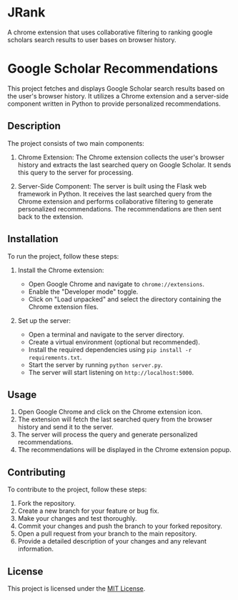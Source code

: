 # JRank
A chrome extension that uses collaborative filtering to ranking google scholars search results to user bases on browser history.
# Google Scholar Recommendations

This project fetches and displays Google Scholar search results based on the user's browser history. It utilizes a Chrome extension and a server-side component written in Python to provide personalized recommendations.

## Description

The project consists of two main components:

1. Chrome Extension: The Chrome extension collects the user's browser history and extracts the last searched query on Google Scholar. It sends this query to the server for processing.

2. Server-Side Component: The server is built using the Flask web framework in Python. It receives the last searched query from the Chrome extension and performs collaborative filtering to generate personalized recommendations. The recommendations are then sent back to the extension.

## Installation

To run the project, follow these steps:

1. Install the Chrome extension:
   - Open Google Chrome and navigate to `chrome://extensions`.
   - Enable the "Developer mode" toggle.
   - Click on "Load unpacked" and select the directory containing the Chrome extension files.

2. Set up the server:
   - Open a terminal and navigate to the server directory.
   - Create a virtual environment (optional but recommended).
   - Install the required dependencies using `pip install -r requirements.txt`.
   - Start the server by running `python server.py`.
   - The server will start listening on `http://localhost:5000`.

## Usage

1. Open Google Chrome and click on the Chrome extension icon.
2. The extension will fetch the last searched query from the browser history and send it to the server.
3. The server will process the query and generate personalized recommendations.
4. The recommendations will be displayed in the Chrome extension popup.

## Contributing

To contribute to the project, follow these steps:

1. Fork the repository.
2. Create a new branch for your feature or bug fix.
3. Make your changes and test thoroughly.
4. Commit your changes and push the branch to your forked repository.
5. Open a pull request from your branch to the main repository.
6. Provide a detailed description of your changes and any relevant information.

## License

This project is licensed under the [MIT License](LICENSE).

